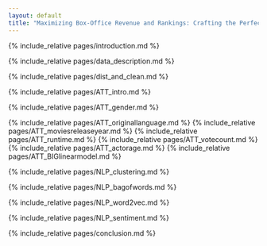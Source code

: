 ```yaml
---
layout: default
title: "Maximizing Box-Office Revenue and Rankings: Crafting the Perfect Movie Formula"
---
```



{% include_relative pages/introduction.md %}

{% include_relative pages/data_description.md %}

{% include_relative pages/dist_and_clean.md %}

{% include_relative pages/ATT_intro.md %}

{% include_relative pages/ATT_gender.md %}

{% include_relative pages/ATT_originallanguage.md %}
{% include_relative pages/ATT_moviesreleaseyear.md %}
{% include_relative pages/ATT_runtime.md %}
{% include_relative pages/ATT_votecount.md %}
{% include_relative pages/ATT_actorage.md %}
{% include_relative pages/ATT_BIGlinearmodel.md %}

{% include_relative pages/NLP_clustering.md %}


{% include_relative pages/NLP_bagofwords.md %}


{% include_relative pages/NLP_word2vec.md %}


{% include_relative pages/NLP_sentiment.md %}


{% include_relative pages/conclusion.md %}
